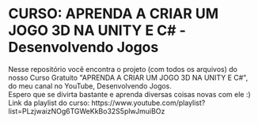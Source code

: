 <!--# jogo-da-bolinha-3d-projeto-unity-->
 <h1>CURSO: APRENDA A CRIAR UM JOGO 3D NA UNITY E C# - Desenvolvendo Jogos</h1>
 Nesse repositório você encontra o projeto (com todos os arquivos) do nosso Curso Gratuito "APRENDA A CRIAR UM JOGO 3D NA UNITY E C#", do meu canal no YouTube, Desenvolvendo Jogos.
 <br>
 Espero que se divirta bastante e aprenda diversas coisas novas com ele :)
 <br>
 Link da playlist do curso: https://www.youtube.com/playlist?list=PLzjwaizNOg6TGWeKkBo32S5plwJmuiBOz

